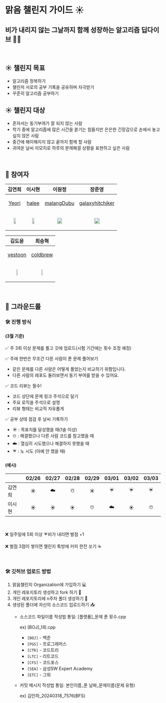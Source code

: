 # 맑음 챌린지 가이드 ☀️
## 비가 내리지 않는 그날까지 함께 성장하는 알고리즘 딥다이브 🌊🔥

<br/>
    

## ☀️ 챌린지 목표
- 알고리즘 정복하기
- 챌린저 서로의 공부 기록을 공유하며 자극받기
- 꾸준히 알고리즘 공부하기

## ☀️ 챌린지 대상
- 혼자서는 동기부여가 잘 되지 않는 사람
- 학기 중에 알고리즘에 많은 시간을 쏟기는 힘들지만 은은한 긴장감으로 손에서 놓고싶지 않은 사람
- 중간에 해이해지지 않고 끝까지 함께 할 사람
- 귀여운 날씨 이모지로 하루의 문제해결 상황을 표현하고 싶은 사람

<br/>


## :hatching_chick: 참여자

<div align="center">

| 김연희 | 이시현 | 이원정 | 장준영 |
|:---------------------------------:|:---------------------------------:|:---------------------------------:|:---------------------------------:|
| <p align="center">[Yeori](https://github.com/Yeonhee-Kim)</p> | <p align="center">[halee](https://github.com/itshihi)</p> | <p align="center">[malangDubu](https://github.com/malangDubu)</p> | <p align="center">[galaxyhitchiker](https://github.com/galaxyhitchiker)</p> |
| <p align="center"><img src="https://github.com/Yeonhee-Kim.png" width="40%" /></p> | <p align="center"><img src="https://github.com/itshihi.png" width="40%" /></p> | <p align="center"><img src="https://github.com/malangDubu.png" width="40%" /></p> | <p align="center"><img src="https://github.com/galaxyhitchiker.png" width="40%" /></p> |

| 김도윤 | 최승혁  |
|:---------------------------------:|:---------------------------------:|
| <p align="center">[vestoon](https://github.com/vestoon)</p> | <p align="center">[coldbrew](https://github.com/ColdTbrew)</p> |
| <p align="center"><img src="https://github.com/vestoon.png" width="20%" /></p> | <p align="center"><img src="https://github.com/vestoon.png" width="20%" /></p> |

</div>


<br/>


## 🌟 그라운드룰
### 🛠 진행 방식

#### (3월 기준)

✅ 주 3회 이상 문제를 풀고 깃에 업로드(시험 기간에는 횟수 조정 예정)

✅ 주에 한번은 무조건 다른 사람이 푼 문제 풀어보기
- 같은 문제를 다른 사람은 어떻게 풀었는지 비교하기 위함입니다.
- 다른 사람의 레포도 둘러보면서 동기 부여를 받을 수 있어요.

✅ 코드 리뷰는 필수!
- 코드 상단에 문제 링크 주석으로 달기
- 주요 로직을 주석으로 설명
- 리뷰 형태는 비교적 자유롭게
  
✅ 공부 상태 점검 후 날씨 기록하기 
- ☀️ : 목표치를 달성했을 때(1솔 이상)
- ☃️ : 해결했으나 다른 사람 코드를 참고했을 때
- ☁️ : 열심히 시도했으나 해결하지 못했을 때
- ☔ : 노 시도 (아예 안 했을 때)

#### (예시)
  
|      | 02/26 | 02/27 | 02/28 | 02/29 | 03/01 | 03/02 | 03/03 |
|------|:-----:|:-----:|:-----:|:-----:|:-----:|:-----:|:-----:|
| 김연희 | ☀️ | ☁️     | ☃️     | ☀️     | ☔     | ☔     | ☔     |
| 이시현 | ☀️ | ☀️     | ☀️     | ☃️     | ☁️     | ☀️     | ☃️     |  

  
<br/>
  
:x: 일주일에 5회 이상 ☔비가 내리면 벌점 +1

:x: 벌점 3점이 쌓이면 챌린지 톡방에 커피 한잔 쏘기 ☕


<br/>



### 🛠 깃허브 업로드 방법

1. 맑음챌린지 Organization에 가입하기 💻
2. 개인 레포지토리 생성하고 fork 하기 🍴
3. 개인 레포지토리에 n주차 폴더 생성하기 📁
4. 생성된 폴더에 자신의 소스코드 업로드하기 📤
   - 소스코드 파일이름 작성법 통일: [플랫폼]_문제 푼 횟수.cpp
     
     ex) [BOJ]_1회.cpp
     - `[BOJ]` - 백준
     - `[PGS]` - 프로그래머스
     - `[CTR]` - 코드트리
     - `[LTC]` - 리트코드
     - `[CFS]` - 코드포스
     - `[SEA]` - 삼성SW Expert Academy
     - `[ETC]` - 그외
    - 커밋 메시지 작성법 통일: 본인이름_푼 날짜_문제이름(문제 유형)
      
      ex) 김인하_20240318_7576(BFS)
